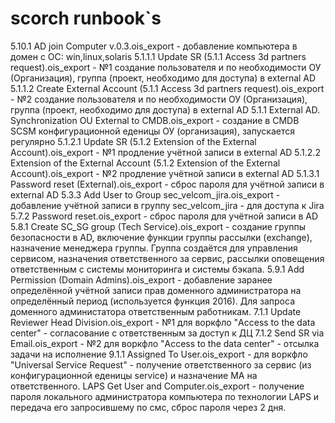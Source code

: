 # scorch runbook`s

5.10.1 AD join Computer v.0.3.ois_export - добавление компьютера в домен с ОС: win,linux,solaris
5.1.1.1 Update SR (5.1.1 Access 3d partners request).ois_export - №1 создание пользователя и по необходимости ОУ (Организация), группа (проект, необходимо для доступа) в external AD
5.1.1.2 Create External Account (5.1.1 Access 3d partners request).ois_export - №2 создание пользователя и по необходимости ОУ (Организация), группа (проект, необходимо для доступа) в external AD
5.1.1 External AD. Synchronization OU External to CMDB.ois_export - создание в CMDB SCSM конфигурационной еденицы ОУ (организация), запускается регулярно
5.1.2.1 Update SR (5.1.2 Extension of the External Account).ois_export  - №1 продление учётной записи в external AD
5.1.2.2 Extension of the External Account (5.1.2 Extension of the External Account).ois_export  - №2 продление учётной записи в external AD
5.1.3.1 Password reset (External).ois_export - сброс пароля для учётной записи в external AD
5.3.3 Add User to Group sec_velcom_jira.ois_export - добавление учётной записи в группу sec_velcom_jira - для доступа к Jira
5.7.2 Password reset.ois_export - сброс пароля для учётной записи в AD
5.8.1 Create SC_SG group (Tech Service).ois_export - создание группы безопасности в AD, включение функции группы рассылки (exchange), назначение менеджера группы. Группа создаётся для управления сервисом, назначения ответственного за сервис, рассылки оповещения ответственным с системы мониторинга и системы бэкапа.
5.9.1 Add Permission (Domain Admins).ois_export - добавление заранее определённой учётной записи прав доменного администратора на определённый период (используется функция 2016). Для запроса доменного администатора ответственным работникам.
7.1.1 Update Reviewer Head Division.ois_export - №1 для воркфло "Access to the data center" - согласование с ответственным за доступ к ДЦ
7.1.2 Send SR via Email.ois_export - №2 для воркфло "Access to the data center" - отсылка задачи на исполнение
9.1.1 Assigned To User.ois_export - для воркфло "Universal Service Request" - получение ответственного за сервис (из конфигурационной еденицы service) и назначение МА на ответственного.
LAPS Get User and Computer.ois_export - получение пароля локального администратора компьютера по технологии LAPS и передача его запросившему по смс, сброс пароля через 2 дня.
